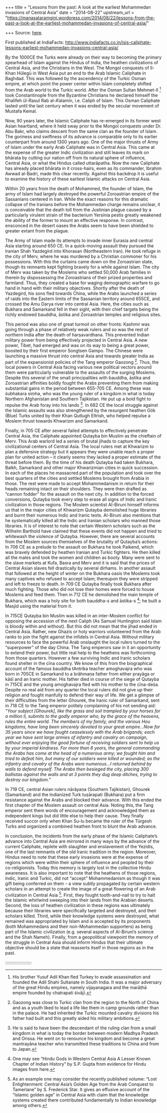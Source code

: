 +++
title = "Lessons from the past: A look at the earliest Mohammedan invasions of Central Asia"
date = "2014-08-22"
upstream_url = "https://manasataramgini.wordpress.com/2014/08/22/lessons-from-the-past-a-look-at-the-earliest-mohammedan-invasions-of-central-asia/"

+++
Source: [here](https://manasataramgini.wordpress.com/2014/08/22/lessons-from-the-past-a-look-at-the-earliest-mohammedan-invasions-of-central-asia/).

First published at IndiaFacts:
<http://www.indiafacts.co.in/isis-caliphate-lessons-earliest-mohammedan-invasions-central-asia/>

By the 1000CE the Turks were already on their way to becoming the
primary spearhead of Islam against the Hindus of India, the heathen
civilizations of Central Asia, and the Christians in the West. The
Mongol conquests of Il-Khan Hülegü in West Asia put an end to the Arab
Islamic Caliphate in Baghdad. This was followed by the ascendency of the
Turkic Osman empire, at which point the power center within Islam
completely shifted from the Arab world to the Turkic world. After the
Osman Sultan Mehmet-II [^1] took Constantinople from the
Byzantine Christians he declared himself the Khalifeh ül-Rasul Rab
al-A’alamin, i.e. Caliph of Islam. This Osman Caliphate lasted until the
last century when it was ended by the secular movement of Mustafa Kemal.

Now, 90 years later, the Islamic Caliphate has re-emerged in its former
west Asian heartland, where it held sway prior to the Mongol conquests
under Dr. Abu Bakr, who claims descent from the same clan as the founder
of Islam. The goriness and swiftness of its advance is comparable only
to its earlier counterpart from around 1300 years ago. One of the major
thrusts of Army of Islam under the early Arab Caliphate was in Central
Asia. This came at the expense of the greater Indic civilization and
still leaves its mark on bhārata by cutting our nation off from its
natural sphere of influence, Central Asia, or what the Hindus called
uttarāpatha. Now the new Caliphate has already placed bhārata in it
cross-hairs, even as its commander, Ibrahim Awwad al-Badri, made this
clear recently. Against this backdrop it is useful to examine the
history of these earliest Islamic attacks on Central Asia.

Within 20 years from the death of Mohammed, the founder of Islam, the
army of Islam had largely destroyed the powerful Zoroastrian empire of
the Sassanians centered in Iran. While the exact reasons for this
dramatic collapse of the Iranians before the Mohammedan charge remains
unclear, it is conceivable that the death toll from the Justinian plague
caused by a particularly virulent strain of the bacterium Yersinia
pestis greatly weakened the ability of the former to mount an effective
response. In contrast, ensconced in the desert oases the Arabs seem to
have been shielded to greater extant from the plague. 

The Army of Islam
made its attempts to invade inner Eurasia and central Asia starting
around 650 CE. In a quick-moving assault they pursued the Iranian Shah
Yazdegird into Khorasan (Northeastern Iran). He took refuge in the city
of Merv, where he was murdered by a Christian commoner for his
possessions. With this the curtains came down on the Zoroastrian state,
though its remnants kept fighting bravely for a while against Islam. The
city of Merv was taken by the Moslems who settled 50,000 Arab families
in therein by dispossessing the Zoroastrians of their prized properties
and farmland. Thus, they created a base for waging demographic warfare
to go hand in hand with their military objectives. Shortly after the
death of Yazdegird, his sons fled towards China, while the Arabs
launched a series of raids into the Eastern limits of the Sassanian
territory around 655CE, and crossed the Amu Darya river into central
Asia. Here, the cities such as Bukhara and Samarkand fell in their
sight, with their chief targets being the richly endowed bauddha, āstika
and Zoroastrian temples and religious sites.

This period was also one of great turmoil on other fronts: Kashmir was
going through a phase of relatively weak rulers and so was the rest of
northern India after the death of harṣavardhana. This prevented Indian
military power from being effectively projected in Central Asia. A new
power, Tibet, had emerged and was on its way to being a great power,
boosted by their first emperor Songtsen Gampo. The Chinese were
launching a massive thrust into central Asia and towards greater India
as part of the expansionist policies of the Tang emperor Gaozong
[^2]. Thus, the local powers in Central Asia facing various
new political vectors around them were particularly vulnerable to the
assaults of the surging Moslems. Despite this several of the small
principalities with bauddha, āstika and Zoroastrian affinities boldly
fought the Arabs preventing them from making substantial gains in the
period between 655-705 CE. Among these was śubhakara siṃha, who was the
young ruler of a kingdom in what is today Northern Afghanistan and
Southern Tajikistan. He put up a bold fight to repulse the Arab foray
into his lands [^3]. In 682 CE the local struggle against the
Islamic assaults was also strengthened by the resurgent heathen Gök
(Blue) Turks united by their Khan Qutlugh Eltrish, who helped repulse a
Moslem thrust towards Khwarizm and Samarkand.

Finally, in 705 CE after several failed attempts to effectively
penetrate Central Asia, the Caliphate appointed Qutayba bin Muslim as
the chieftain of Merv. This Arab warlord led a series of brutal jihads
to capture the key civilizational centers of Central Asia. The local
rulers met at Khwarizm to plan a defensive strategy but it appears they
were unable reach a proper plan for united action – it clearly seems
they lacked a proper estimate of the threat before them. By the time of
his death Qutayba had taken Bukhara, Balkh, Samarkand and other major
Khwarizmian cities in quick succession. In each of the places he
massacred part of the population and took over the best quarters of the
cities and settled Moslems brought from Arabia in those. The rest were
made to accept Mohammedanism in return for their heads remaining intact
on their shoulders. They were then drafted as “cannon fodder” for the
assault on the next city. In addition to the forced conversions, Qutayba
took every step to erase all signs of Indic and Iranic civilization in
those regions. The Moslem scientist Al-Biruni himself informs us that in
the major cities of Khwarizm Qutayba demolished huge libraries and burnt
their numerous Indic and Iranic texts. Al-Biruni also mentions that he
systematically killed all the Indic and Iranian scholars who manned
those libraries. It is of interest to note that certain Western scholars
such as the Wilhelm Barthold have claimed that these events did not
happen and tried to whitewash the violence of Qutayba. However, there
are several accounts from the Moslem sources themselves of the brutality
of Qutayba’s actions: In 706 CE as a prelude to the assault on Bukhara
he took Paikend, which was bravely defended by heathen Iranian and
Turkic fighters. He then killed all the males and took the women and
children as booty. Many were sent to the slave markets at Kufa, Basra
and Merv and it is said that the prices of Central Asian slaves fell
drastically by several dirhams. In another assault that followed at the
height of winter on the Bukhara oasis the Moslems took many captives who
refused to accept Islam; thereupon they were stripped and left to freeze
to death. In 709 CE Qutayba finally took Bukhara after much fighting.
Those who did not lose their homes were forced to house Moslems and feed
them. Then in 712 CE he demolished the main temple of Bukhara, which was
a holy site for both bauddha-s and āstika-s [^4]; he built a
Masjid using the material from it.

In 715CE Qutayba bin Muslim was killed in an inter-Moslem conflict for
opposing the accession of the next Caliph (As Samuel Huntington said
Islam is bloody within and without). But this did not mean that the
jihad ended in Central Asia. Rather, new Ghazis or holy warriors
volunteered from the Arab ranks to join the fight against the infidels
in Central Asia. Without military resources to face the powerful Arab
onslaught the local rulers turned to the “superpower” of the day China.
The Tang emperors saw in it an opportunity to extend their power, but
little real help to the heathens was forthcoming from those quarters.
However a few surviving Indic and Iranic scholars found shelter in the
cīna country. We know of this from the biographical account of the
famous bauddha tAntrika teacher amoghavajra who was born in 705CE in
Samarkand to a brāhmaṇa father from either prayāga or kāśī and an Iranic
mother. His father died in course of the siege of Qutayba in 715CE and
the young amoghavajra fled with his mother to the cīna-deśa. Despite no
real aid from any quarter the local rulers did not give up their
religion and fought manfully to defend their way of life. We get a
glimpse of their difficulties from the letter Ghourek, the Iranic ruler
of Samarkand, sent in 718 CE to the Tang emperor politely complaining of
his not sending aid:  
*“Your subject \[Ghourek\], like the grass and soil trampled by your
horses for a million li, submits to the godly emperor who, by the grace
of the heavens, rules the entire world. The members of my family, and
the various Hou kingdoms, have long been sincerely devoted to your great
empire…Now for 35 years since we have fought ceaselessly with the Arab
brigands; each year we have sent large armies of infantry and cavalry on
campaign, without ever enjoying the good fortune of receiving soldiers
sent to help us by your imperial kindness. For more than 6 years, the
general commanding the Arabs has come at the head of a numerous army; we
fought him and tried to defeat him, but many of our soldiers were killed
or wounded; as the infantry and cavalry of the Arabs were numerous…I
returned behind by walls to defend myself. The Arabs then besieged the
city, placing 300 ballistas against the walls and at 3 points they dug
deep ditches, trying to destroy our kingdom.”*  

In 719 CE, central Asian rulers nārāyaṇa (Southern Tajikistan), Ghourek
(Samarkand) and the Indianized Turk tuṣārapati (Bukhara) put a firm
resistance against the Arabs and blocked their advance. With this ended
the first chapter of the Moslem assault on central Asia. Noting this,
the Tang emperor sent them words of encouragement and acknowledged them
as independent kings but did little else to help their cause. They
finally received succor only when Khan Su-lu became the ruler of the
Türgesh Turks and organized a combined heathen front to blunt the Arab
advance.

In conclusion, the incidents from the early phase of the Islamic
Caliphate’s advance into Central Asia are mirrored in many ways by the
advance of the current Caliphate, replete with slaughter and enslavement
of the Yezidis, one of the last remnants of the old Iranic tradition in
the region. Moreover, Hindus need to note that these early invasions
were at the expense of regions which were within their sphere of
influence and peopled by their co-religionists. Today this memory is
largely lost in the collective Hindu awareness. It is also important to
note that the heathens of those regions, Indic, Iranic and Turkic, did
not “accept” Mohammedanism as though it was gift being conferred on them
– a view subtly propagated by certain western scholars in an attempt to
create the image of a great flowering of an Arab civilization in Central
Asia [^5]. First, they fought tooth-and-nail to try to halt
the Islamic whirlwind sweeping into their lands from the Arabian
deserts. Second, the loss of heathen civilization in these regions was
ultimately because their libraries were specifically targeted and
destroyed, and their scholars killed. Third, while their knowledge
systems were destroyed, what remained was appropriated by Islam and is
accepted by its proponents (both Mohammedans and their non-Mohammedan
supporters) as being part of the Islamic civilization (e.g. several
aspects of Al-Biruni’s science and the Shah Nameh). Finally, from a
geopolitical viewpoint the memory of the struggle in Central Asia should
inform Hindus that their ultimate objective should be a state that
reasserts itself in those regions as in the past.

:::::::::::::::::::::  

[^1]: His brother Yusuf Adil Khan fled Turkey to evade
assassination and founded the Adil Shahi Sultanate in South India. It
was a major adversary of the great Hindu empires, namely vijayanagara
and the marāṭhā empire founded by chatrapati śivājī.

[^2]: Gaozong was close to Turkic clan from the region to the
North of China and as a youth liked to lead a life like them in camp
grounds rather than in the palace. He had inherited the Turkic mounted
cavalry divisions his father had built and this greatly aided his
military ambitions.

[^3]: He is said to have been the descendant of the ruling clan
from a small kingdom in what is today the border between modern Madhya
Pradesh and Orissa. He went on to renounce his kingdom and become a
great mantrayāna teacher who transmitted these traditions to China and
from to Japan.

[^4]: One may see “Hindu Gods in Western Central Asia A Lesser
Known Chapter of Indian History” by S.P. Gupta from evidence for Hindu
images from here.

[^5]: As an example one may consider the recently published
volume: “Lost Enlightenment: Central Asia’s Golden Age from the Arab
Conquest to Tamerlane” by S. Frederick Star. It gives an effusive
account of the “Islamic golden age” in Central Asia with claim that the
knowledge systems created there contributed fundamentally to Indian
knowledge among others.

